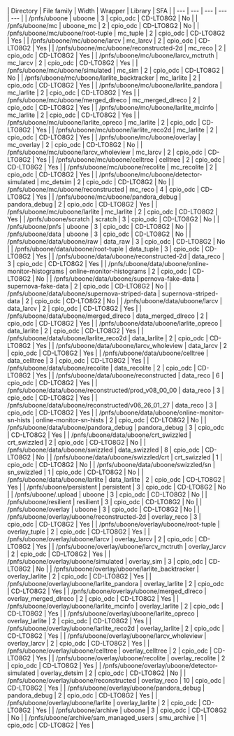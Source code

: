 | Directory | File family | Width | Wrapper | Library | SFA |
| --- | --- | --- | --- | --- |
| /pnfs/uboone | uboone | 3 | cpio_odc | CD-LTO8G2 | No |
| /pnfs/uboone/mc | uboone_mc | 2 | cpio_odc | CD-LTO8G2 | No |
| /pnfs/uboone/mc/uboone/root-tuple | mc_tuple | 2 | cpio_odc | CD-LTO8G2 | Yes |
| /pnfs/uboone/mc/uboone/larcv | mc_larcv | 2 | cpio_odc | CD-LTO8G2 | Yes |
| /pnfs/uboone/mc/uboone/reconstructed-2d | mc_reco | 2 | cpio_odc | CD-LTO8G2 | Yes |
| /pnfs/uboone/mc/uboone/larcv_mctruth | mc_larcv | 2 | cpio_odc | CD-LTO8G2 | Yes |
| /pnfs/uboone/mc/uboone/simulated | mc_sim | 2 | cpio_odc | CD-LTO8G2 | No |
| /pnfs/uboone/mc/uboone/larlite_backtracker | mc_larlite | 2 | cpio_odc | CD-LTO8G2 | Yes |
| /pnfs/uboone/mc/uboone/larlite_pandora | mc_larlite | 2 | cpio_odc | CD-LTO8G2 | Yes |
| /pnfs/uboone/mc/uboone/merged_dlreco | mc_merged_dlreco | 2 | cpio_odc | CD-LTO8G2 | Yes |
| /pnfs/uboone/mc/uboone/larlite_mcinfo | mc_larlite | 2 | cpio_odc | CD-LTO8G2 | Yes |
| /pnfs/uboone/mc/uboone/larlite_opreco | mc_larlite | 2 | cpio_odc | CD-LTO8G2 | Yes |
| /pnfs/uboone/mc/uboone/larlite_reco2d | mc_larlite | 2 | cpio_odc | CD-LTO8G2 | Yes |
| /pnfs/uboone/mc/uboone/overlay | mc_overlay | 2 | cpio_odc | CD-LTO8G2 | No |
| /pnfs/uboone/mc/uboone/larcv_wholeview | mc_larcv | 2 | cpio_odc | CD-LTO8G2 | Yes |
| /pnfs/uboone/mc/uboone/celltree | celltree | 2 | cpio_odc | CD-LTO8G2 | Yes |
| /pnfs/uboone/mc/uboone/recolite | mc_recolite | 2 | cpio_odc | CD-LTO8G2 | Yes |
| /pnfs/uboone/mc/uboone/detector-simulated | mc_detsim | 2 | cpio_odc | CD-LTO8G2 | No |
| /pnfs/uboone/mc/uboone/reconstructed | mc_reco | 4 | cpio_odc | CD-LTO8G2 | Yes |
| /pnfs/uboone/mc/uboone/pandora_debug | pandora_debug | 2 | cpio_odc | CD-LTO8G2 | Yes |
| /pnfs/uboone/mc/uboone/larlite | mc_larlite | 2 | cpio_odc | CD-LTO8G2 | Yes |
| /pnfs/uboone/scratch | scratch | 3 | cpio_odc | CD-LTO8G2 | No |
| /pnfs/uboone/pnfs | uboone | 3 | cpio_odc | CD-LTO8G2 | No |
| /pnfs/uboone/data | uboone | 3 | cpio_odc | CD-LTO8G2 | No |
| /pnfs/uboone/data/uboone/raw | data_raw | 3 | cpio_odc | CD-LTO8G2 | No |
| /pnfs/uboone/data/uboone/root-tuple | data_tuple | 3 | cpio_odc | CD-LTO8G2 | Yes |
| /pnfs/uboone/data/uboone/reconstructed-2d | data_reco | 3 | cpio_odc | CD-LTO8G2 | Yes |
| /pnfs/uboone/data/uboone/online-monitor-histograms | online-monitor-histograms | 2 | cpio_odc | CD-LTO8G2 | No |
| /pnfs/uboone/data/uboone/supernova-fake-data | supernova-fake-data | 2 | cpio_odc | CD-LTO8G2 | No |
| /pnfs/uboone/data/uboone/supernova-striped-data | supernova-striped-data | 2 | cpio_odc | CD-LTO8G2 | No |
| /pnfs/uboone/data/uboone/larcv | data_larcv | 2 | cpio_odc | CD-LTO8G2 | Yes |
| /pnfs/uboone/data/uboone/merged_dlreco | data_merged_dlreco | 2 | cpio_odc | CD-LTO8G2 | Yes |
| /pnfs/uboone/data/uboone/larlite_opreco | data_larlite | 2 | cpio_odc | CD-LTO8G2 | Yes |
| /pnfs/uboone/data/uboone/larlite_reco2d | data_larlite | 2 | cpio_odc | CD-LTO8G2 | Yes |
| /pnfs/uboone/data/uboone/larcv_wholeview | data_larcv | 2 | cpio_odc | CD-LTO8G2 | Yes |
| /pnfs/uboone/data/uboone/celltree | data_celltree | 3 | cpio_odc | CD-LTO8G2 | Yes |
| /pnfs/uboone/data/uboone/recolite | data_recolite | 2 | cpio_odc | CD-LTO8G2 | Yes |
| /pnfs/uboone/data/uboone/reconstructed | data_reco | 6 | cpio_odc | CD-LTO8G2 | Yes |
| /pnfs/uboone/data/uboone/reconstructed/prod_v08_00_00 | data_reco | 3 | cpio_odc | CD-LTO8G2 | Yes |
| /pnfs/uboone/data/uboone/reconstructed/v06_26_01_27 | data_reco | 3 | cpio_odc | CD-LTO8G2 | Yes |
| /pnfs/uboone/data/uboone/online-monitor-sn-hists | online-monitor-sn-hists | 2 | cpio_odc | CD-LTO8G2 | No |
| /pnfs/uboone/data/uboone/pandora_debug | pandora_debug | 3 | cpio_odc | CD-LTO8G2 | Yes |
| /pnfs/uboone/data/uboone/crt_swizzled | crt_swizzled | 2 | cpio_odc | CD-LTO8G2 | No |
| /pnfs/uboone/data/uboone/swizzled | data_swizzled | 8 | cpio_odc | CD-LTO8G2 | No |
| /pnfs/uboone/data/uboone/swizzled/crt | crt_swizzled | 1 | cpio_odc | CD-LTO8G2 | No |
| /pnfs/uboone/data/uboone/swizzled/sn | sn_swizzled | 1 | cpio_odc | CD-LTO8G2 | No |
| /pnfs/uboone/data/uboone/larlite | data_larlite | 2 | cpio_odc | CD-LTO8G2 | Yes |
| /pnfs/uboone/persistent | persistent | 3 | cpio_odc | CD-LTO8G2 | No |
| /pnfs/uboone/.upload | uboone | 3 | cpio_odc | CD-LTO8G2 | No |
| /pnfs/uboone/resilient | resilient | 3 | cpio_odc | CD-LTO8G2 | No |
| /pnfs/uboone/overlay | uboone | 3 | cpio_odc | CD-LTO8G2 | No |
| /pnfs/uboone/overlay/uboone/reconstructed-2d | overlay_reco | 3 | cpio_odc | CD-LTO8G2 | Yes |
| /pnfs/uboone/overlay/uboone/root-tuple | overlay_tuple | 2 | cpio_odc | CD-LTO8G2 | Yes |
| /pnfs/uboone/overlay/uboone/larcv | overlay_larcv | 2 | cpio_odc | CD-LTO8G2 | Yes |
| /pnfs/uboone/overlay/uboone/larcv_mctruth | overlay_larcv | 2 | cpio_odc | CD-LTO8G2 | Yes |
| /pnfs/uboone/overlay/uboone/simulated | overlay_sim | 3 | cpio_odc | CD-LTO8G2 | No |
| /pnfs/uboone/overlay/uboone/larlite_backtracker | overlay_larlite | 2 | cpio_odc | CD-LTO8G2 | Yes |
| /pnfs/uboone/overlay/uboone/larlite_pandora | overlay_larlite | 2 | cpio_odc | CD-LTO8G2 | Yes |
| /pnfs/uboone/overlay/uboone/merged_dlreco | overlay_merged_dlreco | 2 | cpio_odc | CD-LTO8G2 | Yes |
| /pnfs/uboone/overlay/uboone/larlite_mcinfo | overlay_larlite | 2 | cpio_odc | CD-LTO8G2 | Yes |
| /pnfs/uboone/overlay/uboone/larlite_opreco | overlay_larlite | 2 | cpio_odc | CD-LTO8G2 | Yes |
| /pnfs/uboone/overlay/uboone/larlite_reco2d | overlay_larlite | 2 | cpio_odc | CD-LTO8G2 | Yes |
| /pnfs/uboone/overlay/uboone/larcv_wholeview | overlay_larcv | 2 | cpio_odc | CD-LTO8G2 | Yes |
| /pnfs/uboone/overlay/uboone/celltree | overlay_celltree | 2 | cpio_odc | CD-LTO8G2 | Yes |
| /pnfs/uboone/overlay/uboone/recolite | overlay_recolite | 2 | cpio_odc | CD-LTO8G2 | Yes |
| /pnfs/uboone/overlay/uboone/detector-simulated | overlay_detsim | 2 | cpio_odc | CD-LTO8G2 | No |
| /pnfs/uboone/overlay/uboone/reconstructed | overlay_reco | 10 | cpio_odc | CD-LTO8G2 | Yes |
| /pnfs/uboone/overlay/uboone/pandora_debug | pandora_debug | 2 | cpio_odc | CD-LTO8G2 | Yes |
| /pnfs/uboone/overlay/uboone/larlite | overlay_larlite | 2 | cpio_odc | CD-LTO8G2 | Yes |
| /pnfs/uboone/archive | uboone | 3 | cpio_odc | CD-LTO8G2 | No |
| /pnfs/uboone/archive/sam_managed_users | smu_archive | 1 | cpio_odc | CD-LTO8G2 | Yes |
